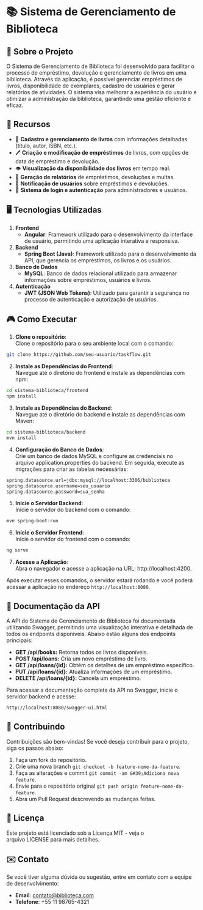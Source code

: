 # 📚 Sistema de Gerenciamento de Biblioteca

## 🎯 Sobre o Projeto
O Sistema de Gerenciamento de Biblioteca foi desenvolvido para facilitar o
processo de empréstimo, devolução e gerenciamento de livros em uma
biblioteca. Através da aplicação, é possível gerenciar empréstimos de livros,
disponibilidade de exemplares, cadastro de usuários e gerar relatórios de
atividades. O sistema visa melhorar a experiência do usuário e otimizar a
administração da biblioteca, garantindo uma gestão eficiente e eficaz.

## 🚀 Recursos

* 📕 **Cadastro e gerenciamento de livros** com informações detalhadas (título, autor, ISBN, etc.).
* 🖊️ **Criação e modificação de empréstimos** de livros, com opções de data de empréstimo e devolução.
* 👁️ **Visualização da disponibilidade dos livros** em tempo real.
* 📁 **Geração de relatórios** de empréstimos, devoluções e multas.
* 🔔 **Notificação de usuários** sobre empréstimos e devoluções.
* 👥 **Sistema de login e autenticação** para administradores e usuários.
  
## 🖥️ Tecnologias Utilizadas

1. **Frontend**
   * **Angular**: Framework utilizado para o desenvolvimento da interface de usuário,
      permitindo uma aplicação interativa e responsiva.
2. **Backend**
   * **Spring Boot (Java)**: Framework utilizado para o desenvolvimento da API, que gerencia os empréstimos,
     os livros e os usuários.
3. **Banco de Dados**
   * **MySQL**: Banco de dados relacional utilizado para armazenar informações sobre empréstimos,
     usuários e livros.
4. **Autenticação**
   * **JWT (JSON Web Tokens)**: Utilizado para garantir a segurança no processo de autenticação e autorização de usuários.

## 🎮 Como Executar

1. **Clone o repositório**: <br>
   Clone o repositório para o seu ambiente local com o comando:
   
```sh
git clone https://github.com/seu-usuario/taskflow.git
```

2. **Instale as Dependências do Frontend**: <br>
  Navegue até o diretório do frontend e instale as dependências com npm:

```sh
cd sistema-biblioteca/frontend
npm install
```

3. **Instale as Dependências do Backend**: <br>
  Navegue até o diretório do backend e instale as dependências com Maven:

```sh
cd sistema-biblioteca/backend
mvn install
```

4. **Configuração do Banco de Dados**: <br>
  Crie um banco de dados MySQL e configure as credenciais no
arquivo application.properties do backend. Em seguida, execute as
migrações para criar as tabelas necessárias:

```sh
spring.datasource.url=jdbc:mysql://localhost:3306/biblioteca
spring.datasource.username=seu_usuario
spring.datasource.password=sua_senha
```

5. **Inicie o Servidor Backend**: <br>
  Inicie o servidor do backend com o comando:

```sh
mvn spring-boot:run
```

6. **Inicie o Servidor Frontend**: <br>
 Inicie o servidor do frontend com o comando:

```sh
ng serve
```

7. **Acesse a Aplicação**: <br>
 Abra o navegador e acesse a aplicação na URL: http://localhost:4200.

Após executar esses comandos, o servidor estará rodando e você poderá acessar a aplicação no endereço `http://localhost:8080`.

## 📃 Documentação da API
A API do Sistema de Gerenciamento de Biblioteca foi documentada
utilizando Swagger, permitindo uma visualização interativa e detalhada de
todos os endpoints disponíveis. Abaixo estão alguns dos endpoints principais:

* **GET /api/books:** Retorna todos os livros disponíveis.
* **POST /api/loans:** Cria um novo empréstimo de livro.
* **GET /api/loans/{id}:** Obtém os detalhes de um empréstimo específico.
* **PUT /api/loans/{id}:** Atualiza informações de um empréstimo.
* **DELETE /api/loans/{id}:** Cancela um empréstimo.

Para acessar a documentação completa da API no Swagger, inicie o servidor
backend e acesse:

```sh
http://localhost:8080/swagger-ui.html
```

## 🤝 Contribuindo
Contribuições são bem-vindas! Se você deseja contribuir para o projeto, siga os passos abaixo:

1. Faça um fork do repositório.
2. Crie uma nova branch `git checkout -b feature-nome-da-feature`.
3. Faça as alterações e commit `git commit -am &#39;Adiciona nova feature`.
4. Envie para o repositório original `git push origin feature-nome-da-feature`.
5. Abra um Pull Request descrevendo as mudanças feitas.

## 📄 Licença
Este projeto está licenciado sob a Licença MIT - veja o arquivo LICENSE para
mais detalhes.

## ✉️ Contato
Se você tiver alguma dúvida ou sugestão, entre em contato com a equipe de
desenvolvimento:

* **Email**: contato@biblioteca.com
* **Telefone**: +55 11 98765-4321

